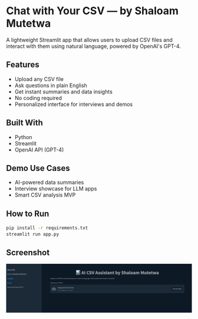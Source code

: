 # Chat with Your CSV — by Shaloam Mutetwa

A lightweight Streamlit app that allows users to upload CSV files and interact with them using natural language, powered by OpenAI's GPT-4.

## Features
- Upload any CSV file
- Ask questions in plain English
- Get instant summaries and data insights
- No coding required
- Personalized interface for interviews and demos

## Built With
- Python
- Streamlit
- OpenAI API (GPT-4)

##  Demo Use Cases
- AI-powered data summaries
- Interview showcase for LLM apps
- Smart CSV analysis MVP

## How to Run

```bash
pip install -r requirements.txt
streamlit run app.py
 ```

## Screenshot

![App Screenshot](screenshot.png)



